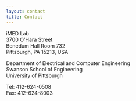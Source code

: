 ```yaml
---
layout: contact 
title: Contact
---
```


iMED Lab  
3700 O'Hara Street  
Benedum Hall Room 732  
Pittsburgh, PA 15213, USA

Department of Electrical and Computer Engineering  
Swanson School of Engineering  
University of Pittsburgh  

Tel: 412-624-0508  
Fax: 412-624-8003
